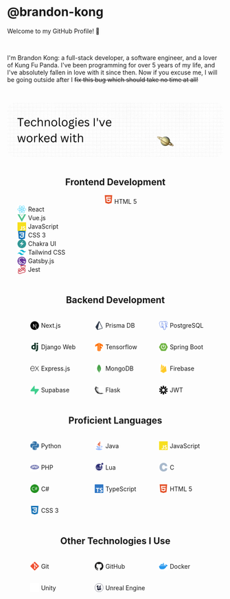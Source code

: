 # @brandon-kong

Welcome to my GitHub Profile! 👋

<br />
<p>
    I'm Brandon Kong: a full-stack developer, a software engineer, and a lover of Kung Fu Panda. I've been programming for over 5 years of my life, and I've absolutely fallen in love with it since then. Now if you excuse me, I will be going outside after I 
    <del>fix this bug which should take no time at all!</del>
</p>

<br />

<p align="center">
    <img src="./files/tech2.gif"  style="border-radius:20px"/>
</p>
<div align="center">
    <div style="display: flex; flex-direction: column; gap: 5px">
        <div
        align="center"
        >
            <h2>Frontend Development</h2>
            <ul>
                <div ><img src="./files/icons/html5-color.svg" width='20px' /> HTML 5</div>
                <div style="display: flex; align-items: center; gap: 5px"><img src="./files/icons/react-color.svg" width='20px' /> React</div>
                <div style="display: flex; align-items: center; gap: 5px"><img src="./files/icons/vuedotjs-color.svg" width='20px' /> Vue.js</div>
                <div style="display: flex; align-items: center; gap: 5px"><img src="./files/icons/javascript-color.svg" width='20px' /> JavaScript</div>
                <div style="display: flex; align-items: center; gap: 5px"><img src="./files/icons/css3-color.svg" width='20px' /> CSS 3</div>
                <div style="display: flex; align-items: center; gap: 5px"><img src="./files/icons/chakraui-color.svg" width='20px' /> Chakra UI</div>
                <div style="display: flex; align-items: center; gap: 5px"><img src="./files/icons/tailwindcss-color.svg" width='20px' /> Tailwind CSS</div>
                <div style="display: flex; align-items: center; gap: 5px"><img src="./files/icons/gatsby-color.svg" width='20px' /> Gatsby.js</div>
                <div style="display: flex; align-items: center; gap: 5px"><img src="./files/icons/jest-color.svg" width='20px' /> Jest</div>
            </ul>
        </div>
         <div
        style="display: flex; flex-direction: column; gap: 5px"
        >
            <h2>Backend Development</h2>
            <ul style="list-style: none; display: grid; grid-template-columns: repeat(3, 120px); grid-gap: 30px; justify-content: center">
                <div style="display: flex; align-items: center; gap: 5px"><img src="./files/icons/nextdotjs-color.svg" width='20px' /> Next.js</div>
                <div style="display: flex; align-items: center; gap: 5px"><img src="./files/icons/prisma-color.svg" width='20px' /> Prisma DB</div>
                <div style="display: flex; align-items: center; gap: 5px"><img src="./files/icons/postgresql-color.svg" width='20px' /> PostgreSQL</div>
                <div style="display: flex; align-items: center; gap: 5px"><img src="./files/icons/django-color.svg" width='20px' /> Django Web</div>
                <div style="display: flex; align-items: center; gap: 5px"><img src="./files/icons/tensorflow-color.svg" width='20px' /> Tensorflow</div>
                <div style="display: flex; align-items: center; gap: 5px"><img src="./files/icons/springboot-color.svg" width='20px' /> Spring Boot</div>
                <div style="display: flex; align-items: center; gap: 5px"><img src="./files/icons/express-color.svg" width='20px' /> Express.js</div>
                <div style="display: flex; align-items: center; gap: 5px"><img src="./files/icons/mongodb-color.svg" width='20px' /> MongoDB</div>
                 <div style="display: flex; align-items: center; gap: 5px"><img src="./files/icons/firebase-color.svg" width='20px' /> Firebase</div>
                <div style="display: flex; align-items: center; gap: 5px"><img src="./files/icons/supabase-color.svg" width='20px' /> Supabase</div>
                <div style="display: flex; align-items: center; gap: 5px"><img src="./files/icons/flask-color.svg" width='20px' /> Flask</div>
                <div style="display: flex; align-items: center; gap: 5px"><img src="./files/icons/jsonwebtokens-color.svg" width='20px' /> JWT</div>
            </ul>
        </div>
         <div
        style="display: flex; flex-direction: column; gap: 5px"
        >
            <h2>Proficient Languages</h2>
            <ul style="list-style: none; display: grid; grid-template-columns: repeat(3, 120px); grid-gap: 30px; justify-content: center">
                <div style="display: flex; align-items: center; gap: 5px"><img src="./files/icons/python-color.svg" width='20px' /> Python</div>
                <div style="display: flex; align-items: center; gap: 5px"><img src="./files/icons/java-color.png" width='20px' /> Java</div>
                <div style="display: flex; align-items: center; gap: 5px"><img src="./files/icons/javascript-color.svg" width='20px' /> JavaScript</div>
                <div style="display: flex; align-items: center; gap: 5px"><img src="./files/icons/php-color.svg" width='20px' /> PHP</div>
                <div style="display: flex; align-items: center; gap: 5px"><img src="./files/icons/lua-color.svg" width='20px' /> Lua</div>
                <div style="display: flex; align-items: center; gap: 5px"><img src="./files/icons/c-color.svg" width='20px' /> C</div>
                <div style="display: flex; align-items: center; gap: 5px"><img src="./files/icons/csharp-color.svg" width='20px' /> C#</div>
                <div style="display: flex; align-items: center; gap: 5px"><img src="./files/icons/typescript-color.svg" width='20px' /> TypeScript</div>
                 <div style="display: flex; align-items: center; gap: 5px"><img src="./files/icons/html5-color.svg" width='20px' /> HTML 5</div>
                <div style="display: flex; align-items: center; gap: 5px"><img src="./files/icons/css3-color.svg" width='20px' /> CSS 3</div>
            </ul>
        </div>
         <div
        style="display: flex; flex-direction: column; gap: 5px; "
        >
            <h2>Other Technologies I Use</h2>
            <ul style="list-style: none; display: grid; grid-template-columns: repeat(3, 120px); grid-gap: 30px; justify-content: center"">
                <div style="display: flex; align-items: center; gap: 5px"><img src="./files/icons/git-color.svg" width='20px' /> Git</div>
                <div style="display: flex; align-items: center; gap: 5px"><img src="./files/icons/github-color.svg" width='20px' /> GitHub</div>
                <div style="display: flex; align-items: center; gap: 5px"><img src="./files/icons/docker-color.svg" width='20px' /> Docker</div>
                <div style="display: flex; align-items: center; gap: 5px"><img src="./files/icons/unity-color.svg" width='20px' /> Unity</div>
                <div style="display: flex; align-items: center; gap: 5px"><img src="./files/icons/unrealengine-color.svg" width='20px' /> Unreal Engine</div>
            </ul>
        </div>
    </div>
</div>
